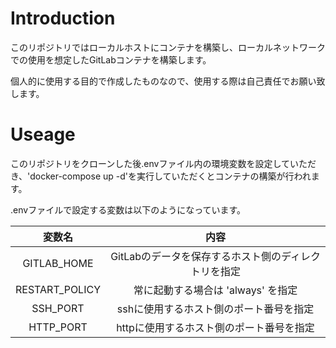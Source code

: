 # Introduction
このリポジトリではローカルホストにコンテナを構築し、ローカルネットワークでの使用を想定したGitLabコンテナを構築します。

個人的に使用する目的で作成したものなので、使用する際は自己責任でお願い致します。

# Useage
このリポジトリをクローンした後.envファイル内の環境変数を設定していただき、'docker-compose up -d'を実行していただくとコンテナの構築が行われます。

.envファイルで設定する変数は以下のようになっています。

|変数名  |内容  |
|:---:|:---:|
|GITLAB_HOME     |GitLabのデータを保存するホスト側のディレクトリを指定  |
|RESTART_POLICY  |常に起動する場合は 'always' を指定  |
|SSH_PORT        |sshに使用するホスト側のポート番号を指定  |
|HTTP_PORT       |httpに使用するホスト側のポート番号を指定  |